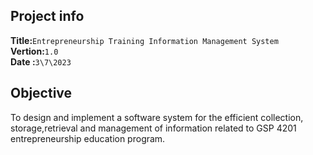 ## Project info
**Title:**`Entrepreneurship Training Information Management System`<br>
**Vertion:**`1.0`<br>
**Date   :**`3\7\2023`<br>
## **Objective**<br>
To design and implement a software system for the efficient collection, storage,retrieval and management of information related to GSP 4201 entrepreneurship education program.
